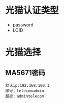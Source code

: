 # 光猫认证类型
*   password
*   LOID
# 光猫选择
## MA5671密码
    默认ip:192.168.100.1
    账号：telecomadmin
    超密：admintelecom
